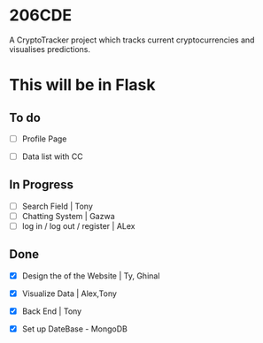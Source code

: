 # 206CDE
A CryptoTracker project which tracks current cryptocurrencies and visualises predictions.




<h1>This will be in Flask </h1>

<h2>To do</h2>

- [ ]  Profile Page
- [ ]  Data list with CC


<h2>In Progress</h2>

- [ ]  Search Field | Tony
- [ ]  Chatting System | Gazwa 
- [ ]  log in / log out / register | ALex
    
<h2>Done</h2>


- [X]  Design the of the Website | Ty, Ghinal
- [X]  Visualize Data | Alex,Tony
- [X]  Back End | Tony 
- [X]  Set up DateBase - MongoDB

